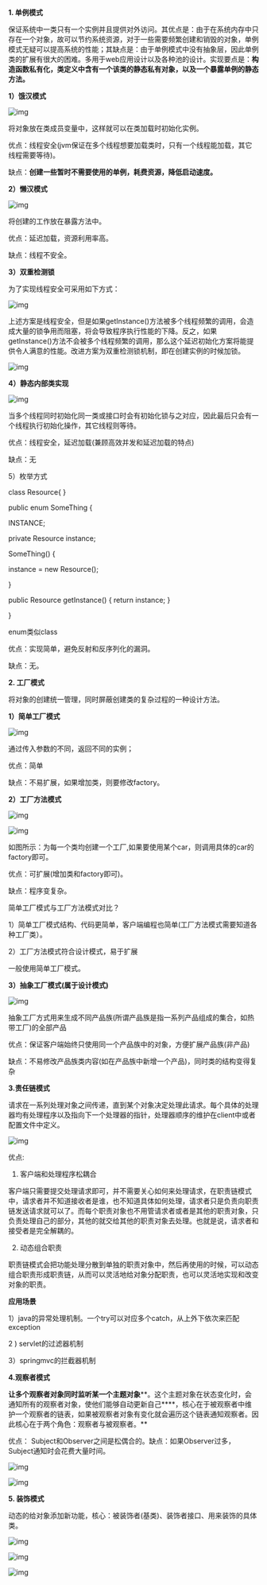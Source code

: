 **1.  单例模式**

保证系统中一类只有一个实例并且提供对外访问。其优点是：由于在系统内存中只存在一个对象，故可以节约系统资源，对于一些需要频繁创建和销毁的对象，单例模式无疑可以提高系统的性能；其缺点是：由于单例模式中没有抽象层，因此单例类的扩展有很大的困难。多用于web应用设计以及各种池的设计。实现要点是：**构造函数私有化，类定义中含有一个该类的静态私有对象，以及一个暴露单例的静态方法。**

**1）饿汉模式**

![img](E:/Youdao-work/wuqifannba1098@163.com/c4ed5e36152842e7b5ebe70f46918700/clipboard.png)

将对象放在类成员变量中，这样就可以在类加载时初始化实例。

优点：线程安全(jvm保证在多个线程想要加载类时，只有一个线程能加载，其它线程需要等待)。

缺点：**创建一些暂时不需要使用的单例，耗费资源，降低启动速度。**

**2）懒汉模式**

![img](E:/Youdao-work/wuqifannba1098@163.com/d67b118082354a1290d7c63e267a304a/clipboard.png)

将创建的工作放在暴露方法中。

优点：延迟加载，资源利用率高。

缺点：线程不安全。

**3）双重检测锁**

为了实现线程安全可采用如下方式：

![img](E:/Youdao-work/wuqifannba1098@163.com/ccf173492a9e40bbaccd1540ed082766/clipboard.png)

上述方案是线程安全，但是如果getInstance()方法被多个线程频繁的调用，会造成大量的锁争用而阻塞，将会导致程序执行性能的下降。反之，如果getInstance()方法不会被多个线程频繁的调用，那么这个延迟初始化方案将能提供令人满意的性能。改进方案为双重检测锁机制，即在创建实例的时候加锁。

![img](E:/Youdao-work/wuqifannba1098@163.com/21807d69fcac4a0ba8b5862bedffface/clipboard.png)

**4）静态内部类实现**

![img](E:/Youdao-work/wuqifannba1098@163.com/efe66492abac4c3b9ccb0f2ae0f98136/clipboard.png)

当多个线程同时初始化同一类或接口时会有初始化锁与之对应，因此最后只会有一个线程执行初始化操作，其它线程则等待。

优点：线程安全，延迟加载(兼顾高效并发和延迟加载的特点) 

缺点：无

5）枚举方式

class Resource{ } 

public enum SomeThing { 

INSTANCE; 

private Resource instance; 

SomeThing() { 

instance = new Resource(); 

} 

public Resource getInstance() { return instance; }

 }

enum类似class

优点：实现简单，避免反射和反序列化的漏洞。

缺点：无。

**2. 工厂模式**

将对象的创建统一管理，同时屏蔽创建类的复杂过程的一种设计方法。

**1）简单工厂模式**

![img](E:/Youdao-work/wuqifannba1098@163.com/fe118313f89f414591d4745bc9f25859/clipboard.png)

通过传入参数的不同，返回不同的实例；

优点：简单

缺点：不易扩展，如果增加类，则要修改factory。

**2）工厂方法模式**

![img](E:/Youdao-work/wuqifannba1098@163.com/d3c0f95f3f2f4980a875313a74bbac59/clipboard.png)



![img](E:/Youdao-work/wuqifannba1098@163.com/dc68ad1d4e8849d88c61fe7e58028893/clipboard.png)

如图所示：为每一个类均创建一个工厂,如果要使用某个car，则调用具体的car的factory即可。

优点：可扩展(增加类和factory即可)。

缺点：程序变复杂。

简单工厂模式与工厂方法模式对比？

1）简单工厂模式结构、代码更简单，客户端编程也简单(工厂方法模式需要知道各种工厂类）。

2）工厂方法模式符合设计模式，易于扩展

一般使用简单工厂模式。

**3）抽象工厂模式(属于设计模式)**

![img](E:/Youdao-work/wuqifannba1098@163.com/4729b5b65bf34992a30bbac16a1ef599/clipboard.png)

抽象工厂方式用来生成不同产品族(所谓产品族是指一系列产品组成的集合，如热带工厂)的全部产品

优点：保证客户端始终只使用同一个产品族中的对象，方便扩展产品族(非产品)

缺点：不易修改产品族类内容(如在产品族中新增一个产品)，同时类的结构变得复杂

**3.责任链模式**

请求在一系列处理对象之间传递，直到某个对象决定处理此请求。每个具体的处理器均有处理程序以及指向下一个处理器的指针，处理器顺序的维护在client中或者配置文件中定义。

![img](E:/Youdao-work/wuqifannba1098@163.com/bc1d79a765da4e48aceff627930e49c4/clipboard.png)

优点:

1) 客户端和处理程序松耦合

客户端只需要提交处理请求即可，并不需要关心如何来处理请求，在职责链模式中，请求者并不知道接收者是谁，也不知道具体如何处理，请求者只是负责向职责链发送请求就可以了。而每个职责对象也不用管请求者或者是其他的职责对象，只负责处理自己的部分，其他的就交给其他的职责对象去处理。也就是说，请求者和接受者是完全解耦的。

2) 动态组合职责

职责链模式会把功能处理分散到单独的职责对象中，然后再使用的时候，可以动态组合职责形成职责链，从而可以灵活地给对象分配职责，也可以灵活地实现和改变对象的职责。

**应用场景**

1）java的异常处理机制。一个try可以对应多个catch，从上外下依次来匹配exception

2 )  servlet的过滤器机制

3）springmvc的拦截器机制 

**4.观察者模式**

**让多个观察者对象同时监听某一个主题对象****。这个主题对象在状态变化时，会通知所有的观察者对象，使他们能够自动更新自己****，核心在于被观察者中维护一个观察者的链表，如果被观察者对象有变化就会遍历这个链表通知观察者。因此核心在于两个角色：观察者与被观察者。**

优点： Subject和Observer之间是松偶合的。缺点：如果Observer过多，Subject通知时会花费大量时间。

![img](E:/Youdao-work/wuqifannba1098@163.com/32939b8ecabd49b1a63c4e3123f58022/clipboard.png)



![img](E:/Youdao-work/wuqifannba1098@163.com/e80a603893ef44d6825bc905b97940cb/clipboard.png)



**5. 装饰模式**

动态的给对象添加新功能，核心：被装饰者(基类)、装饰者接口、用来装饰的具体类。

![img](E:/Youdao-work/wuqifannba1098@163.com/8c70d62ba5bf481d986b996b3c70f612/clipboard.png)



![img](E:/Youdao-work/wuqifannba1098@163.com/af37fd58afb042ab8953c2f7b68dcb14/clipboard.png)



![img](E:/Youdao-work/wuqifannba1098@163.com/b09931770a894781bb5e361467a02585/clipboard.png)